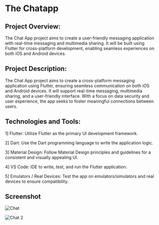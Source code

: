 
# The Chatapp
## Project Overview:

The Chat App project aims to create a user-friendly messaging application with real-time messaging and multimedia sharing. It will be built using Flutter for cross-platform development, enabling seamless experiences on both iOS and Android devices.

## Project Description:

The Chat App project aims to create a cross-platform messaging application using Flutter, ensuring seamless communication on both iOS and Android devices. It will support real-time messaging, multimedia sharing, and a user-friendly interface. With a focus on data security and user experience, the app seeks to foster meaningful connections between users.

## Technologies and Tools:

1] Flutter: Utilize Flutter as the primary UI development framework.

2] Dart: Use the Dart programming language to write the application logic.

3] Material Design: Follow Material Design principles and guidelines for a consistent and visually appealing UI.

4] VS Code: IDE to write, test, and run the Flutter application.

5] Emulators / Real Devices: Test the app on emulators/simulators and real devices to ensure compatibility.

## Screenshot

![Chat](https://github.com/perfecttushar/Flutter-Projects/assets/70326041/4090806d-a358-455c-bdf1-a7bb7cd6e892)

![Chat 2](https://github.com/perfecttushar/Flutter-Projects/assets/70326041/297e3d56-7674-4818-b6f0-5ed8ee5ca9e9)
